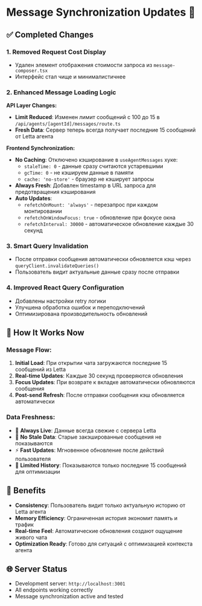 # Message Synchronization Updates 📨

## ✅ Completed Changes

### 1. Removed Request Cost Display
- Удален элемент отображения стоимости запроса из `message-composer.tsx`
- Интерфейс стал чище и минималистичнее

### 2. Enhanced Message Loading Logic
**API Layer Changes:**
- **Limit Reduced**: Изменен лимит сообщений с 100 до 15 в `/api/agents/[agentId]/messages/route.ts`
- **Fresh Data**: Сервер теперь всегда получает последние 15 сообщений от Letta агента

**Frontend Synchronization:**
- **No Caching**: Отключено кэширование в `useAgentMessages` хуке:
  - `staleTime: 0` - данные сразу считаются устаревшими
  - `gcTime: 0` - не кэшируем данные в памяти
  - `cache: 'no-store'` - браузер не кэширует запросы
- **Always Fresh**: Добавлен timestamp в URL запроса для предотвращения кэширования
- **Auto Updates**: 
  - `refetchOnMount: 'always'` - перезапрос при каждом монтировании
  - `refetchOnWindowFocus: true` - обновление при фокусе окна
  - `refetchInterval: 30000` - автоматическое обновление каждые 30 секунд

### 3. Smart Query Invalidation
- После отправки сообщения автоматически обновляется кэш через `queryClient.invalidateQueries()`
- Пользователь видит актуальные данные сразу после отправки

### 4. Improved React Query Configuration
- Добавлены настройки retry логики
- Улучшена обработка ошибок и переподключений
- Оптимизирована производительность обновлений

## 🔄 How It Works Now

### Message Flow:
1. **Initial Load**: При открытии чата загружаются последние 15 сообщений из Letta
2. **Real-time Updates**: Каждые 30 секунд проверяются обновления
3. **Focus Updates**: При возврате к вкладке автоматически обновляются сообщения  
4. **Post-send Refresh**: После отправки сообщения кэш обновляется автоматически

### Data Freshness:
- 📡 **Always Live**: Данные всегда свежие с сервера Letta
- 🚫 **No Stale Data**: Старые закэшированные сообщения не показываются
- ⚡ **Fast Updates**: Мгновенное обновление после действий пользователя
- 🎯 **Limited History**: Показываются только последние 15 сообщений для оптимизации

## 🚀 Benefits

- **Consistency**: Пользователь видит только актуальную историю от Letta агента
- **Memory Efficiency**: Ограниченная история экономит память и трафик
- **Real-time Feel**: Автоматические обновления создают ощущение живого чата
- **Optimization Ready**: Готово для ситуаций с оптимизацией контекста агента

## 🌐 Server Status
- Development server: `http://localhost:3001` 
- All endpoints working correctly
- Message synchronization active and tested